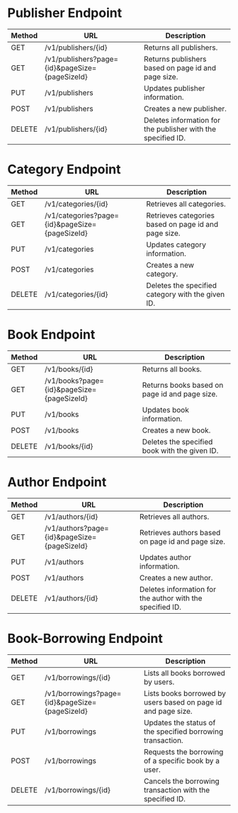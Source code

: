 # Publisher Endpoint

| Method | URL                                         | Description                                             |
|--------|---------------------------------------------|---------------------------------------------------------|
| GET    | /v1/publishers/{id}                         | Returns all publishers.                                 |
| GET    | /v1/publishers?page={id}&pageSize={pageSizeId} | Returns publishers based on page id and page size.   |
| PUT    | /v1/publishers                              | Updates publisher information.                          |
| POST   | /v1/publishers                              | Creates a new publisher.                                |
| DELETE | /v1/publishers/{id}                         | Deletes information for the publisher with the specified ID. |

# Category Endpoint

| Method | URL                                         | Description                                             |
|--------|---------------------------------------------|---------------------------------------------------------|
| GET    | /v1/categories/{id}                         | Retrieves all categories.                               |
| GET    | /v1/categories?page={id}&pageSize={pageSizeId} | Retrieves categories based on page id and page size. |
| PUT    | /v1/categories                              | Updates category information.                           |
| POST   | /v1/categories                              | Creates a new category.                                 |
| DELETE | /v1/categories/{id}                         | Deletes the specified category with the given ID.       |

# Book Endpoint

| Method | URL                                         | Description                                             |
|--------|---------------------------------------------|---------------------------------------------------------|
| GET    | /v1/books/{id}                              | Returns all books.                                      |
| GET    | /v1/books?page={id}&pageSize={pageSizeId}   | Returns books based on page id and page size.           |
| PUT    | /v1/books                                   | Updates book information.                               |
| POST   | /v1/books                                   | Creates a new book.                                     |
| DELETE | /v1/books/{id}                              | Deletes the specified book with the given ID.           |

# Author Endpoint

| Method | URL                                         | Description                                             |
|--------|---------------------------------------------|---------------------------------------------------------|
| GET    | /v1/authors/{id}                            | Retrieves all authors.                                  |
| GET    | /v1/authors?page={id}&pageSize={pageSizeId} | Retrieves authors based on page id and page size.       |
| PUT    | /v1/authors                                 | Updates author information.                             |
| POST   | /v1/authors                                 | Creates a new author.                                   |
| DELETE | /v1/authors/{id}                            | Deletes information for the author with the specified ID. |

# Book-Borrowing Endpoint

| Method | URL                                         | Description                                             |
|--------|---------------------------------------------|---------------------------------------------------------|
| GET    | /v1/borrowings/{id}                         | Lists all books borrowed by users.                      |
| GET    | /v1/borrowings?page={id}&pageSize={pageSizeId} | Lists books borrowed by users based on page id and page size. |
| PUT    | /v1/borrowings                              | Updates the status of the specified borrowing transaction. |
| POST   | /v1/borrowings                              | Requests the borrowing of a specific book by a user.    |
| DELETE | /v1/borrowings/{id}                         | Cancels the borrowing transaction with the specified ID. |
